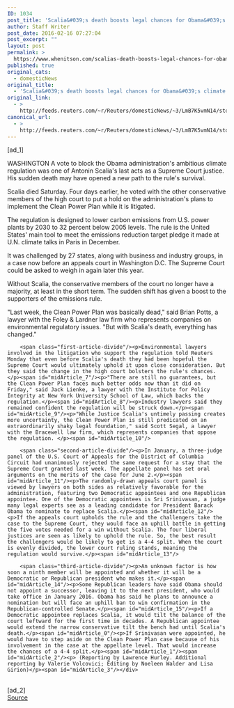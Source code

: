 ```yaml
---
ID: 1034
post_title: 'Scalia&#039;s death boosts legal chances for Obama&#039;s climate plan'
author: Staff Writer
post_date: 2016-02-16 07:27:04
post_excerpt: ""
layout: post
permalink: >
  https://www.whenitson.com/scalias-death-boosts-legal-chances-for-obamas-climate-plan/
published: true
original_cats:
  - domesticNews
original_title:
  - 'Scalia&#039;s death boosts legal chances for Obama&#039;s climate plan'
original_link:
  - >
    http://feeds.reuters.com/~r/Reuters/domesticNews/~3/LmB7K5vmN14/story01.htm
canonical_url:
  - >
    http://feeds.reuters.com/~r/Reuters/domesticNews/~3/LmB7K5vmN14/story01.htm
---
```

 [ad_1]
<br><div id="articleText">
<span id="midArticle_start"/>

<span id="midArticle_0"/><span class="focusParagraph" readability="4"><p><span class="articleLocation">WASHINGTON</span> A vote to block the Obama administration's ambitious climate regulation was one of Antonin Scalia's last acts as a Supreme Court justice. His sudden death may have opened a new path to the rule's survival.</p></span><span id="midArticle_1"/><p>Scalia died Saturday. Four days earlier, he voted with the other conservative members of the high court to put a hold on the administration's plans to implement the Clean Power Plan while it is litigated.</p><span id="midArticle_2"/><p>The regulation is designed to lower carbon emissions from U.S. power plants by 2030 to 32 percent below 2005 levels. The rule is the United States' main tool to meet the emissions reduction target pledge it made at U.N. climate talks in Paris in December. </p><span id="midArticle_3"/><p>It was challenged by 27 states, along with business and industry groups, in a case now before an appeals court in Washington D.C. The Supreme Court could be asked to weigh in again later this year.</p><span id="midArticle_4"/><p>Without Scalia, the conservative members of the court no longer have a majority, at least in the short term. The sudden shift has given a boost to the supporters of the emissions rule.  </p><span id="midArticle_5"/><p>"Last week, the Clean Power Plan was basically dead," said Brian Potts, a lawyer with the Foley &amp; Lardner law firm who represents companies on environmental regulatory issues. "But with Scalia's death, everything has changed."</p><span id="midArticle_6"/>
        
        <span class="first-article-divide"/><p>Environmental lawyers involved in the litigation who support the regulation told Reuters Monday that even before Scalia's death they had been hopeful the Supreme Court would ultimately uphold it upon close consideration. But they said the change in the high court bolsters the rule's chances.</p><span id="midArticle_7"/><p>"There are still no guarantees, but the Clean Power Plan faces much better odds now than it did on Friday," said Jack Lienke, a lawyer with the Institute for Policy Integrity at New York University School of Law, which backs the regulation.</p><span id="midArticle_8"/><p>Industry lawyers said they remained confident the regulation will be struck down.</p><span id="midArticle_9"/><p>"While Justice Scalia's untimely passing creates more uncertainty, the Clean Power Plan is still predicated on an extraordinarily shaky legal foundation," said Scott Segal, a lawyer with the Bracewell law firm, which represents companies that oppose the regulation. </p><span id="midArticle_10"/>
        
        <span class="second-article-divide"/><p>In January, a three-judge panel of the U.S. Court of Appeals for the District of Columbia Circuit had unanimously rejected the same request for a stay that the Supreme Court granted last week. The appellate panel has set oral arguments on the merits of the case for June 2.</p><span id="midArticle_11"/><p>The randomly-drawn appeals court panel is viewed by lawyers on both sides as relatively favorable for the administration, featuring two Democratic appointees and one Republican appointee. One of the Democratic appointees is Sri Srinivasan, a judge many legal experts see as a leading candidate for President Barack Obama to nominate to replace Scalia.</p><span id="midArticle_12"/><p>If the appeals court upholds the rule and the challengers take the case to the Supreme Court, they would face an uphill battle in getting the five votes needed for a win without Scalia. The four liberal justices are seen as likely to uphold the rule. So, the best result the challengers would be likely to get is a 4-4 split. When the court is evenly divided, the lower court ruling stands, meaning the regulation would survive.</p><span id="midArticle_13"/>
        
        <span class="third-article-divide"/><p>An unknown factor is how soon a ninth member will be appointed and whether it will be a Democratic or Republican president who makes it.</p><span id="midArticle_14"/><p>Some Republican leaders have said Obama should not appoint a successor, leaving it to the next president, who would take office in January 2016. Obama has said he plans to announce a nomination but will face an uphill ban to win confirmation in the Republican-controlled Senate.</p><span id="midArticle_15"/><p>If a Democratic appointee replaces Scalia, it would tilt the balance of the court leftward for the first time in decades. A Republican appointee would extend the narrow conservative tilt the bench had until Scalia's death.</p><span id="midArticle_0"/><p>If Srinivasan were appointed, he would have to step aside on the Clean Power Plan case because of his involvement in the case at the appellate level. That would increase the chances of a 4-4 split.</p><span id="midArticle_1"/><span id="midArticle_2"/><p> (Reporting by Lawrence Hurley. Additional reporting by Valerie Volcovici; Editing by Noeleen Walder and Lisa Girion)</p><span id="midArticle_3"/></div>
<br>[ad_2]
<br><a href="http://feeds.reuters.com/~r/Reuters/domesticNews/~3/LmB7K5vmN14/story01.htm">Source </a>